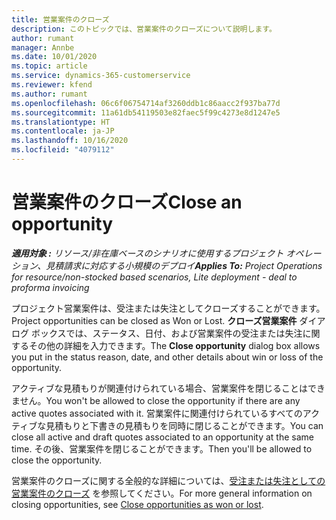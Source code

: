 ```yaml
---
title: 営業案件のクローズ
description: このトピックでは、営業案件のクローズについて説明します。
author: rumant
manager: Annbe
ms.date: 10/01/2020
ms.topic: article
ms.service: dynamics-365-customerservice
ms.reviewer: kfend
ms.author: rumant
ms.openlocfilehash: 06c6f06754714af3260ddb1c86aacc2f937ba77d
ms.sourcegitcommit: 11a61db54119503e82faec5f99c4273e8d1247e5
ms.translationtype: HT
ms.contentlocale: ja-JP
ms.lasthandoff: 10/16/2020
ms.locfileid: "4079112"
---
```

# <a name="close-an-opportunity"></a><span data-ttu-id="db3d9-103">営業案件のクローズ</span><span class="sxs-lookup"><span data-stu-id="db3d9-103">Close an opportunity</span></span>

<span data-ttu-id="db3d9-104">_**適用対象 :** リソース/非在庫ベースのシナリオに使用するプロジェクト オペレーション、見積請求に対応する小規模のデプロイ_</span><span class="sxs-lookup"><span data-stu-id="db3d9-104">_**Applies To:** Project Operations for resource/non-stocked based scenarios, Lite deployment - deal to proforma invoicing_</span></span>

<span data-ttu-id="db3d9-105">プロジェクト営業案件は、受注または失注としてクローズすることができます。</span><span class="sxs-lookup"><span data-stu-id="db3d9-105">Project opportunities can be closed as Won or Lost.</span></span> <span data-ttu-id="db3d9-106">**クローズ営業案件** ダイアログ ボックスでは、ステータス、日付、および営業案件の受注または失注に関するその他の詳細を入力できます。</span><span class="sxs-lookup"><span data-stu-id="db3d9-106">The **Close opportunity** dialog box allows you put in the status reason, date, and other details about win or loss of the opportunity.</span></span>

<span data-ttu-id="db3d9-107">アクティブな見積もりが関連付けられている場合、営業案件を閉じることはできません。</span><span class="sxs-lookup"><span data-stu-id="db3d9-107">You won't be allowed to close the opportunity if there are any active quotes associated with it.</span></span> <span data-ttu-id="db3d9-108">営業案件に関連付けられているすべてのアクティブな見積もりと下書きの見積もりを同時に閉じることができます。</span><span class="sxs-lookup"><span data-stu-id="db3d9-108">You can close all active and draft quotes associated to an opportunity at the same time.</span></span> <span data-ttu-id="db3d9-109">その後、営業案件を閉じることができます。</span><span class="sxs-lookup"><span data-stu-id="db3d9-109">Then you'll be allowed to close the opportunity.</span></span>

<span data-ttu-id="db3d9-110">営業案件のクローズに関する全般的な詳細については、[受注または失注としての営業案件のクローズ](https://docs.microsoft.com/dynamics365/sales-enterprise/close-opportunity-won-lost-sales) を参照してください。</span><span class="sxs-lookup"><span data-stu-id="db3d9-110">For more general information on closing opportunities, see [Close opportunities as won or lost](https://docs.microsoft.com/dynamics365/sales-enterprise/close-opportunity-won-lost-sales).</span></span>
